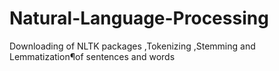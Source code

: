 # Natural-Language-Processing
Downloading of NLTK packages ,Tokenizing  ,Stemming and Lemmatization¶of sentences and words
